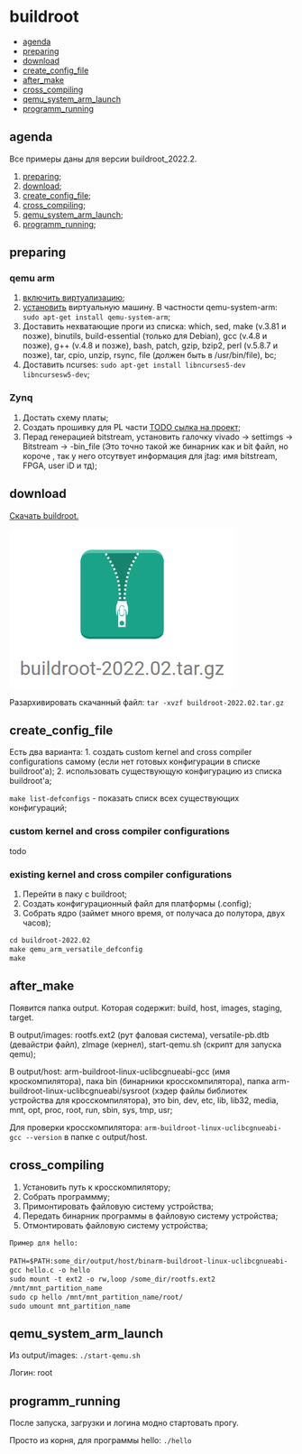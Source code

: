 # buildroot

+ [agenda](#agenda)
+ [preparing](#preparing)
+ [download](#download)
+ [create_config_file](#create_config_file)
+ [after_make](#after_make)
+ [cross_compiling](#cross_compiling)
+ [qemu_system_arm_launch](#qemu_system_arm_launch)
+ [programm_running](#programm_running)

## agenda

Все примеры даны для версии buildroot_2022.2.

1. [preparing](#preparing);
2. [download](#download);
3. [create_config_file](#create_config_file);
4. [cross_compiling](#cross_compiling);
5. [qemu_system_arm_launch](#qemu_system_arm_launch);
6. [programm_running](#programm_running);


## preparing

### qemu arm
1. [включить виртуализацию](https://github.com/Drakonof/references/tree/main/linux/tools/qemu#preparing);
2. [установить](https://github.com/Drakonof/references/tree/main/linux/tools/qemu#installing) виртуальную машину. В частности qemu-system-arm: `sudo apt-get install qemu-system-arm`;
3. Доставить нехватающие проги из списка: which, sed, make (v.3.81 и позже), binutils, build-essential (только для Debian), gcc (v.4.8 и позже), g++ (v.4.8 и позже), bash, patch, gzip, bzip2, perl (v.5.8.7 и позже), tar, cpio, unzip, rsync, file (должен быть в /usr/bin/file), bc;
4. Доставить ncurses: `sudo apt-get install libncurses5-dev libncursesw5-dev`;

### Zynq
1. Достать схему платы;
2. Создать прошивку для PL части [TODO сылка на проект](#TODO);
3. Перад генерацией bitstream, установить галочку vivado -> settimgs -> Bitstream -> -bin_file (Это точно такой же бинарник как и bit файл, но короче , так у него отсутвует информация для jtag: имя bitstream, FPGA, user iD и тд); 

## download

[Скачать buildroot.](https://buildroot.org/download.html)

![Архив на сайте.](doc/buildroot_1.png "Архив на сайте.")

Разархивировать скачанный файл: `tar -xvzf buildroot-2022.02.tar.gz`

## create_config_file

Есть два варианта: 1. создать custom kernel and cross compiler configurations самому (если нет готовых конфигурации в списке buildroot'а); 2. использовать существующую конфигурацию из списка buildroot'а;

`make list-defconfigs` - показать списк всех существующих конфигураций;

### custom kernel and cross compiler configurations
todo

###  existing kernel and cross compiler configurations
1. Перейти в паку с buildroot;
2. Создать конфигурационный файл для платформы (.config);
3. Собрать ядро (займет много время, от получаса до полутора, двух часов); 
```
cd buildroot-2022.02
make qemu_arm_versatile_defconfig
make
```

## after_make

Появится папка output. Которая содержит: build, host, images, staging, target.

В output/images: rootfs.ext2 (рут фаловая система), versatile-pb.dtb (девайстри файл), zImage (кернел), start-qemu.sh (скрипт для запуска qemu);

В output/host: arm-buildroot-linux-uclibcgnueabi-gcc (имя кроскомпилятора), пака bin (бинарники кросскомпилятора), папка arm-buildroot-linux-uclibcgnueabi/sysroot (хэдер файлы библиотек устройства для кросскомпилятора), это bin, dev, etc, lib, lib32, media, mnt, opt, proc, root, run, sbin, sys, tmp, usr;

Для проверки кросскомпилятора: `arm-buildroot-linux-uclibcgnueabi-gcc --version` в папке с output/host.

## cross_compiling

1. Установить путь к кросскомпилятору;
2. Cобрать программму;
3. Примонтировать файловую систему устройства;
4. Передать бинарник программы в файловую систему устройства;
5. Отмонтировать файловую систему устройства;

```
Пример для hello:

PATH=$PATH:some_dir/output/host/binarm-buildroot-linux-uclibcgnueabi-gcc hello.c -o hello
sudo mount -t ext2 -o rw,loop /some_dir/rootfs.ext2 /mnt/mnt_partition_name
sudo cp hello /mnt/mnt_partition_name/root/
sudo umount mnt_partition_name
```

## qemu_system_arm_launch

Из output/images: `./start-qemu.sh` 

Логин: root

## programm_running

После запуска, загрузки и логина модно стартовать прогу.

Просто из корня, для программы hello: `./hello`